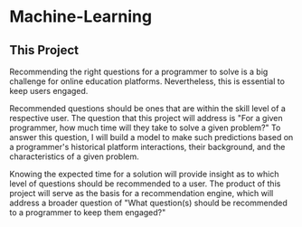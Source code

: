 # Machine-Learning
## This Project

Recommending the right questions for a programmer to solve is a big challenge for online education platforms. Nevertheless, this is essential to keep users engaged. 

Recommended questions should be ones that are within the skill level of a respective user. The question that this project will address is "For a given programmer, how much time will they take to solve a given problem?" To answer this question, I will build a model to make such predictions based on a programmer's historical platform interactions, their background, and the characteristics of a given problem. 

Knowing the expected time for a solution will provide insight as to which level of questions should be recommended to a user. The product of this project will serve as the basis for a recommendation engine, which will address a broader question of "What question(s) should be recommended to a programmer to keep them engaged?"
